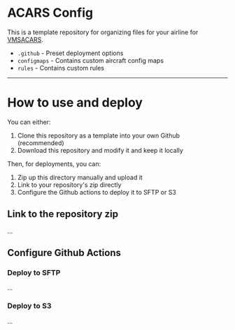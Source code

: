 # ACARS Config

This is a template repository for organizing files for your airline for [VMSACARS](https://docs.phpvms.net/acars/overview).


- `.github` - Preset deployment options
- `configmaps` - Contains custom aircraft config maps
- `rules` - Contains custom rules

---

# How to use and deploy

You can either:

1. Clone this repository as a template into your own Github (recommended)
1. Download this repository and modify it and keep it locally 

Then, for deployments, you can:

1. Zip up this directory manually and upload it
1. Link to your repository's zip directly
1. Configure the Github actions to deploy it to SFTP or S3


## Link to the repository zip

...

## Configure Github Actions

### Deploy to SFTP

...

### Deploy to S3

...
